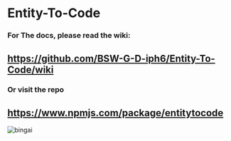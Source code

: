 # Entity-To-Code

### For The docs, please read the wiki:

## https://github.com/BSW-G-D-iph6/Entity-To-Code/wiki

### Or visit the repo

## https://www.npmjs.com/package/entitytocode

![bingai](https://github.com/BSW-G-D-iph6/Entity-To-Code/assets/132499310/09bce11b-d646-428b-b442-e67bb473ac3b)
